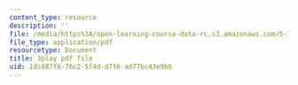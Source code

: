 ```yaml
---
content_type: resource
description: ''
file: /media/https%3A/open-learning-course-data-rc.s3.amazonaws.com/5-111sc-principles-of-chemical-science-fall-2014/1dc487fb76c25f4dd7f6ad77bc43e9b6_pSIAK5hzJeI.pdf
file_type: application/pdf
resourcetype: Document
title: 3play pdf file
uid: 1dc487fb-76c2-5f4d-d7f6-ad77bc43e9b6
---
```

